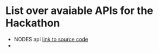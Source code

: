 # List over avaiable APIs for the Hackathon

- NODES api [link to source code](https://github.com/NODES-Tech)
- 
